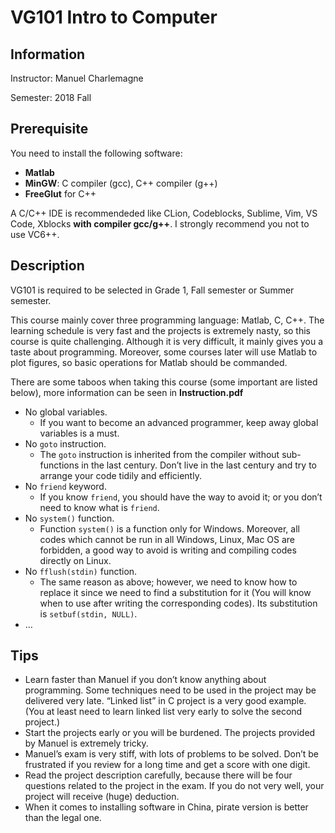 # VG101 Intro to Computer

## Information

Instructor: Manuel Charlemagne

Semester: 2018 Fall

## Prerequisite

You need to install the following software:

- **Matlab**
- **MinGW**: C compiler (gcc), C++ compiler (g++)
- **FreeGlut** for C++

A C/C++ IDE is recommendeded like CLion, Codeblocks, Sublime, Vim, VS Code, Xblocks **with compiler gcc/g++**. I strongly recommend you not to use VC6++.

## Description

VG101 is required to be selected in Grade 1, Fall semester or Summer semester.

This course mainly cover three programming language: Matlab, C, C++. The learning schedule is very fast and the projects is extremely nasty, so this course is quite challenging. Although it is very difficult, it mainly gives you a taste about programming. Moreover, some courses later will use Matlab to plot figures, so basic operations for Matlab should be commanded.

There are some taboos when taking this course (some important are listed below), more information can be seen in **Instruction.pdf**

- No global variables.
  - If you want to become an advanced programmer, keep away global variables is a must.
- No `goto` instruction.
  - The `goto` instruction is inherited from the compiler without sub-functions in the last century. Don’t live in the last century and try to arrange your code tidily and efficiently.
- No `friend` keyword.
  - If you know `friend`, you should have the way to avoid it; or you don’t need to know what is `friend`.
- No `system()` function.
  - Function `system()` is a function only for Windows. Moreover, all codes which cannot be run in all Windows, Linux, Mac OS are forbidden, a good way to avoid is writing and compiling codes directly on Linux.
- No `fflush(stdin)` function.
  - The same reason as above; however, we need to know how to replace it since we need to find a substitution for it (You will know when to use after writing the corresponding codes). Its substitution is `setbuf(stdin, NULL)`.
- …

## Tips

- Learn faster than Manuel if you don’t know anything about programming. Some techniques need to be used in the project may be delivered very late. “Linked list” in C project is a very good example. (You at least need to learn linked list very early to solve the second project.)
- Start the projects early or you will be burdened. The projects provided by Manuel is extremely tricky.
- Manuel’s exam is very stiff, with lots of problems to be solved. Don’t be frustrated if you review for a long time and get a score with one digit.
- Read the project description carefully, because there will be four questions related to the project in the exam. If you do not very well, your project will receive (huge) deduction.
- When it comes to installing software in China, pirate version is better than the legal one.

 
